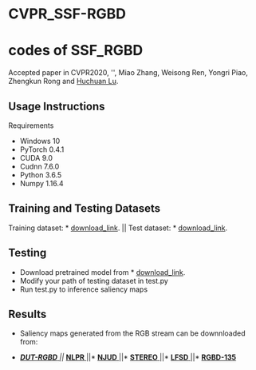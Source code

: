 # CVPR_SSF-RGBD
codes of SSF_RGBD
===
Accepted paper in CVPR2020, '', Miao Zhang, Weisong Ren, Yongri Piao, Zhengkun Rong and [Huchuan Lu](http://ice.dlut.edu.cn/lu/publications.html).

## Usage Instructions
Requirements
* Windows 10
* PyTorch 0.4.1
* CUDA 9.0
* Cudnn 7.6.0
* Python 3.6.5
* Numpy 1.16.4

## Training and Testing Datasets
Training dataset:  * [download_link]().  ||  Test dataset:  * [download_link](). 

## Testing
* Download pretrained model from * [download_link]().
* Modify your path of testing dataset in test.py
* Run test.py to inference saliency maps
## Results
* Saliency maps generated from the RGB stream can be downnloaded from:

* *[  **DUT-RGBD**    ]()||* [    **NLPR**    ]()||* [    **NJUD**    ]()||* [    **STEREO**    ]()||* [    **LFSD**    ]()||* [    **RGBD-135**    ]()

